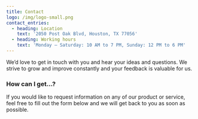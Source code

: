 ```yaml
---
title: Contact
logo: /img/logo-small.png
contact_entries:
  - heading: Location
    text: '2050 Post Oak Blvd, Houston, TX 77056'
  - heading: Working hours
    text: 'Monday – Saturday: 10 AM to 7 PM, Sunday: 12 PM to 6 PM'
---
```


We’d love to get in touch with you and hear your ideas and
questions. We strive to grow and improve constantly and your feedback
is valuable for us.

<h3 class="f4 b lh-title mb2">How can I get…?</h3>

If you would like to request information on any of our product or service, feel free to fill out the form below and we will get back to you as soon as possible.
